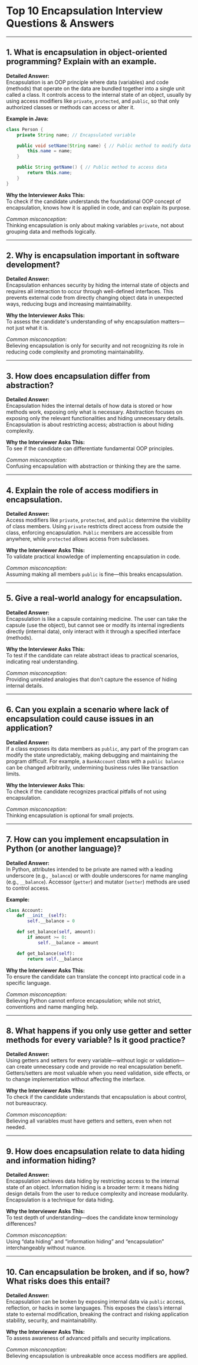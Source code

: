 # Top 10 Encapsulation Interview Questions & Answers

---

## 1. What is encapsulation in object-oriented programming? Explain with an example.

**Detailed Answer:**  
Encapsulation is an OOP principle where data (variables) and code (methods) that operate on the data are bundled together into a single unit called a class. It controls access to the internal state of an object, usually by using access modifiers like `private`, `protected`, and `public`, so that only authorized classes or methods can access or alter it.

**Example in Java:**
```java
class Person {
    private String name; // Encapsulated variable

    public void setName(String name) { // Public method to modify data
        this.name = name;
    }

    public String getName() { // Public method to access data
        return this.name;
    }
}
```

**Why the Interviewer Asks This:**  
To check if the candidate understands the foundational OOP concept of encapsulation, knows how it is applied in code, and can explain its purpose.

*Common misconception:*  
Thinking encapsulation is only about making variables `private`, not about grouping data and methods logically.

---

## 2. Why is encapsulation important in software development?

**Detailed Answer:**  
Encapsulation enhances security by hiding the internal state of objects and requires all interaction to occur through well-defined interfaces. This prevents external code from directly changing object data in unexpected ways, reducing bugs and increasing maintainability.

**Why the Interviewer Asks This:**  
To assess the candidate's understanding of why encapsulation matters—not just what it is.

*Common misconception:*  
Believing encapsulation is only for security and not recognizing its role in reducing code complexity and promoting maintainability.

---

## 3. How does encapsulation differ from abstraction?

**Detailed Answer:**  
Encapsulation hides the internal details of how data is stored or how methods work, exposing only what is necessary. Abstraction focuses on exposing only the relevant functionalities and hiding unnecessary details. Encapsulation is about restricting access; abstraction is about hiding complexity.

**Why the Interviewer Asks This:**  
To see if the candidate can differentiate fundamental OOP principles.

*Common misconception:*  
Confusing encapsulation with abstraction or thinking they are the same.

---

## 4. Explain the role of access modifiers in encapsulation.

**Detailed Answer:**  
Access modifiers like `private`, `protected`, and `public` determine the visibility of class members. Using `private` restricts direct access from outside the class, enforcing encapsulation. `Public` members are accessible from anywhere, while `protected` allows access from subclasses.

**Why the Interviewer Asks This:**  
To validate practical knowledge of implementing encapsulation in code.

*Common misconception:*  
Assuming making all members `public` is fine—this breaks encapsulation.

---

## 5. Give a real-world analogy for encapsulation.

**Detailed Answer:**  
Encapsulation is like a capsule containing medicine. The user can take the capsule (use the object), but cannot see or modify its internal ingredients directly (internal data), only interact with it through a specified interface (methods).

**Why the Interviewer Asks This:**  
To test if the candidate can relate abstract ideas to practical scenarios, indicating real understanding.

*Common misconception:*  
Providing unrelated analogies that don't capture the essence of hiding internal details.

---

## 6. Can you explain a scenario where lack of encapsulation could cause issues in an application?

**Detailed Answer:**  
If a class exposes its data members as `public`, any part of the program can modify the state unpredictably, making debugging and maintaining the program difficult. For example, a `BankAccount` class with a `public balance` can be changed arbitrarily, undermining business rules like transaction limits.

**Why the Interviewer Asks This:**  
To check if the candidate recognizes practical pitfalls of not using encapsulation.

*Common misconception:*  
Thinking encapsulation is optional for small projects.

---

## 7. How can you implement encapsulation in Python (or another language)?

**Detailed Answer:**  
In Python, attributes intended to be private are named with a leading underscore (e.g., `_balance`) or with double underscores for name mangling (e.g., `__balance`). Accessor (`getter`) and mutator (`setter`) methods are used to control access.

**Example:**
```python
class Account:
    def __init__(self):
        self.__balance = 0

    def set_balance(self, amount):
        if amount >= 0:
            self.__balance = amount

    def get_balance(self):
        return self.__balance
```

**Why the Interviewer Asks This:**  
To ensure the candidate can translate the concept into practical code in a specific language.

*Common misconception:*  
Believing Python cannot enforce encapsulation; while not strict, conventions and name mangling help.

---

## 8. What happens if you only use getter and setter methods for every variable? Is it good practice?

**Detailed Answer:**  
Using getters and setters for every variable—without logic or validation—can create unnecessary code and provide no real encapsulation benefit. Getters/setters are most valuable when you need validation, side effects, or to change implementation without affecting the interface.

**Why the Interviewer Asks This:**  
To check if the candidate understands that encapsulation is about control, not bureaucracy.

*Common misconception:*  
Believing all variables must have getters and setters, even when not needed.

---

## 9. How does encapsulation relate to data hiding and information hiding?

**Detailed Answer:**  
Encapsulation achieves data hiding by restricting access to the internal state of an object. Information hiding is a broader term: it means hiding design details from the user to reduce complexity and increase modularity. Encapsulation is a technique for data hiding.

**Why the Interviewer Asks This:**  
To test depth of understanding—does the candidate know terminology differences?

*Common misconception:*  
Using “data hiding” and “information hiding” and “encapsulation” interchangeably without nuance.

---

## 10. Can encapsulation be broken, and if so, how? What risks does this entail?

**Detailed Answer:**  
Encapsulation can be broken by exposing internal data via `public` access, reflection, or hacks in some languages. This exposes the class’s internal state to external modification, breaking the contract and risking application stability, security, and maintainability.

**Why the Interviewer Asks This:**  
To assess awareness of advanced pitfalls and security implications.

*Common misconception:*  
Believing encapsulation is unbreakable once access modifiers are applied.